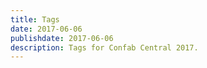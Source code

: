 ```yaml
---
title: Tags
date: 2017-06-06
publishdate: 2017-06-06
description: Tags for Confab Central 2017.
---
```

